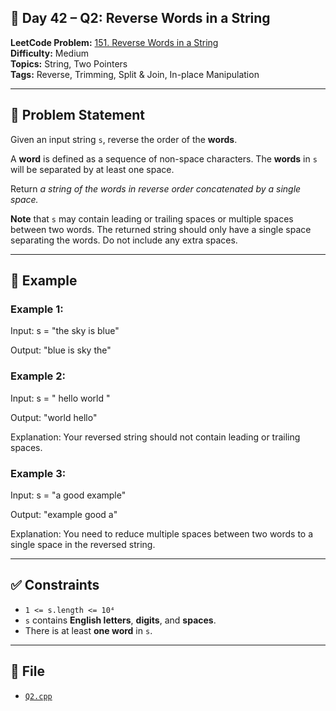 ## 🔄 **Day 42 – Q2: Reverse Words in a String**

**LeetCode Problem:** [151. Reverse Words in a String](https://leetcode.com/problems/reverse-words-in-a-string/)  
**Difficulty:** Medium  
**Topics:** String, Two Pointers  
**Tags:** Reverse, Trimming, Split & Join, In-place Manipulation

---

## 📄 Problem Statement

Given an input string `s`, reverse the order of the **words**.

A **word** is defined as a sequence of non-space characters. The **words** in `s` will be separated by at least one space.

Return _a string of the words in reverse order concatenated by a single space._

**Note** that `s` may contain leading or trailing spaces or multiple spaces between two words. The returned string should only have a single space separating the words. Do not include any extra spaces.

---

## 🧠 Example

### Example 1:

Input: s = "the sky is blue"

Output: "blue is sky the"

### Example 2:

Input: s = " hello world "

Output: "world hello"

Explanation: Your reversed string should not contain leading or trailing spaces.

### Example 3:

Input: s = "a good example"

Output: "example good a"

Explanation: You need to reduce multiple spaces between two words to a single space in the reversed string.

---

## ✅ Constraints

- `1 <= s.length <= 10⁴`
- `s` contains **English letters**, **digits**, and **spaces**.
- There is at least **one word** in `s`.

---

## 📁 File

- [`Q2.cpp`](./Q2.cpp)
